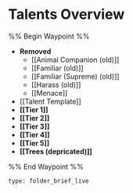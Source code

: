 # Talents Overview

%% Begin Waypoint %%
- **Removed**
	- [[Animal Companion (old)]]
	- [[Familiar (old)]]
	- [[Familiar (Supreme) (old)]]
	- [[Harass (old)]]
	- [[Menace]]
- [[Talent Template]]
- **[[Tier 1]]**
- **[[Tier 2]]**
- **[[Tier 3]]**
- **[[Tier 4]]**
- **[[Tier 5]]**
- **[[Trees (depricated)]]**

%% End Waypoint %%

 
```ccard
type: folder_brief_live
```
 
